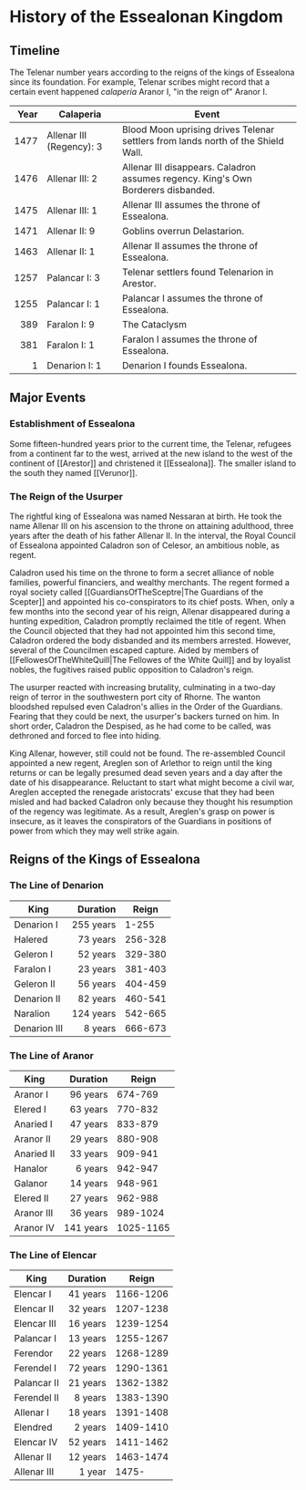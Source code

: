 # History of the Essealonan Kingdom

## Timeline

The Telenar number years according to the reigns of the kings of Essealona since its foundation. For example, Telenar scribes might record that a certain event happened _calaperia_ Aranor I, "in the reign of" Aranor I.

| Year | Calaperia      | Event |
| ---: | -------------- | ----- |
| 1477 | Allenar III (Regency): 3 | Blood Moon uprising drives Telenar settlers from lands north of the Shield Wall. |
| 1476 | Allenar III: 2 | Allenar III disappears. Caladron assumes regency. King's Own Borderers disbanded. |
| 1475 | Allenar III: 1 | Allenar III assumes the throne of Essealona. |
| 1471 | Allenar II: 9  | Goblins overrun Delastarion. |
| 1463 | Allenar II: 1  | Allenar II assumes the throne of Essealona. |
| 1257 | Palancar I: 3  | Telenar settlers found Telenarion in Arestor. |
| 1255 | Palancar I: 1  | Palancar I assumes the throne of Essealona. |
|  389 | Faralon I: 9   | The Cataclysm |
|  381 | Faralon I: 1   | Faralon I assumes the throne of Essealona. |
|    1 | Denarion I: 1  | Denarion I founds Essealona. |

## Major Events

### Establishment of Essealona

Some fifteen-hundred years prior to the current time, the Telenar, refugees from a continent far to the west, arrived at the new island to the west of the continent of [[Arestor]] and christened it [[Essealona]]. The smaller island to the south they named [[Verunor]].

### The Reign of the Usurper

The rightful king of Essealona was named Nessaran at birth. He took the name Allenar III on his ascension to the throne on attaining adulthood, three years after the death of his father Allenar II. In the interval, the Royal Council of Essealona appointed Caladron son of Celesor, an ambitious noble, as regent.

Caladron used his time on the throne to form a secret alliance of noble families, powerful financiers, and wealthy merchants. The regent formed a royal society called [[GuardiansOfTheSceptre|The Guardians of the Scepter]] and appointed his co-conspirators to its chief posts. When, only a few months into the second year of his reign, Allenar disappeared during a hunting expedition, Caladron promptly reclaimed the title of regent. When the Council objected that they had not appointed him this second time, Caladron ordered the body disbanded and its members arrested. However, several of the Councilmen escaped capture. Aided by members of [[FellowesOfTheWhiteQuill|The Fellowes of the White Quill]] and by loyalist nobles, the fugitives raised public opposition to Caladron's reign.

The usurper reacted with increasing brutality, culminating in a two-day reign of terror in the southwestern port city of Rhorne. The wanton bloodshed repulsed even Caladron's allies in the Order of the Guardians. Fearing that they could be next, the usurper's backers turned on him. In short order, Caladron the Despised, as he had come to be called, was dethroned and forced to flee into hiding.

King Allenar, however, still could not be found. The re-assembled Council appointed a new regent, Areglen son of Arlethor to reign until the king returns or can be legally presumed dead seven years and a day after the date of his disappearance. Reluctant to start what might become a civil war, Areglen accepted the renegade aristocrats' excuse that they had been misled and had backed Caladron only because they thought his resumption of the regency was legitimate. As a result, Areglen's grasp on power is insecure, as it leaves the conspirators of the Guardians in positions of power from which they may well strike again.

## Reigns of the Kings of Essealona

### The Line of Denarion

| King         | Duration   | Reign     |
| ------------ | ---------: | --------- |
| Denarion I   |  255 years | 1-255     |
| Halered      |   73 years | 256-328   |
| Geleron I    |   52 years | 329-380   |
| Faralon I    |   23 years | 381-403   |
| Geleron II   |   56 years | 404-459   |
| Denarion II  |   82 years | 460-541   |
| Naralion     |  124 years | 542-665   |
| Denarion III |    8 years | 666-673   |

### The Line of Aranor

| King         | Duration   | Reign     |
| ------------ | ---------: | --------- |
| Aranor I     |   96 years | 674-769   |
| Elered I     |   63 years | 770-832   |
| Anaried I    |   47 years | 833-879   |
| Aranor II    |   29 years | 880-908   |
| Anaried II   |   33 years | 909-941   |
| Hanalor      |    6 years | 942-947   |
| Galanor      |   14 years | 948-961   |
| Elered II    |   27 years | 962-988   |
| Aranor III   |   36 years | 989-1024  |
| Aranor IV    |  141 years | 1025-1165 |

### The Line of Elencar

| King         | Duration   | Reign     |
| ------------ | ---------: | --------- |
| Elencar I    |   41 years | 1166-1206 |
| Elencar II   |   32 years | 1207-1238 |
| Elencar III  |   16 years | 1239-1254 |
| Palancar I   |   13 years | 1255-1267 |
| Ferendor     |   22 years | 1268-1289 |
| Ferendel I   |   72 years | 1290-1361 |
| Palancar II  |   21 years | 1362-1382 |
| Ferendel II  |    8 years | 1383-1390 |
| Allenar I    |   18 years | 1391-1408 |
| Elendred     |    2 years | 1409-1410 |
| Elencar IV   |   52 years | 1411-1462 |
| Allenar II   |   12 years | 1463-1474 |
| Allenar III  |    1 year  | 1475-     |